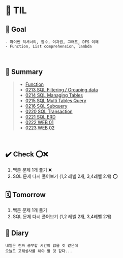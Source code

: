 # 📒 TIL 
## 🎯 Goal 
```
- 파이썬 딕셔너리, 함수, 이차원, 그래프, DFS 이해
- Function, List comprehension, lambda
```
&nbsp;
## 📝 Summary
> - [Function](/Users/synn/Desktop/TIL/Feb/0210/function.md)
> - [0213 SQL Filtering / Grouping data](/Users/synn/Desktop/TIL/Feb/0213/SQL.md)
> - [0214 SQL Managing Tables](/Users/synn/Desktop/TIL/Feb/0214/SQL_Managing_Tables.md)
> - [0215 SQL Multi Tables Query](/Users/synn/Desktop/TIL/Feb/0215/SQL_Multi_Table_Query.md)
> - [0216 SQL Subquery](/Users/synn/Desktop/TIL/Feb/0216/SQL_Subquery.md)
> - [0220 SQL Transaction](/Users/synn/Desktop/TIL/Feb/0220/sql_advanced.md)
> - [0221 SQL ERD](/Users/synn/Desktop/TIL/Feb/0221/sql_advanced.md)
> - [0222 WEB 01](/Users/synn/Desktop/TIL/Feb/0222/web01.md)
> - [0223 WEB 02](/Users/synn/Desktop/TIL/Feb/0223/web02.md)

&nbsp;

## ✔️ Check ⭕️❌
1. 백준 문제 1개 풀기 ❌ 
2. SQL 문제 다시 풀어보기 (1,2 레벨 2개, 3,4레벨 2개) ⭕️


## 🗓 Tomorrow
1. 백준 문제 1개 풀기 
2. SQL 문제 다시 풀어보기 (1,2 레벨 2개, 3,4레벨 2개)


## 💭 Diary
```
내일은 진짜 공부할 시간이 없을 것 같은데
오늘도 고해성사를 해야 할 것 같다...
```
